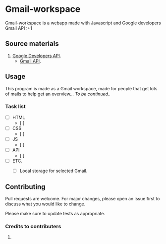 # Gmail-workspace

Gmail-workspace is a webapp made with Javascript and Google developers Gmail API :+1

## Source materials
1. [Google Developers API](https://developers.google.com/apis-explorer).
    - [Gmail API](https://developers.google.com/gmail/api/reference/rest).



## Usage
This program is made as a Gmail workspace, made for people that get lots of mails to help get an overview... *To be continued..*


### Task list
- [ ] HTML
    - [ ]
- [ ] CSS
    - [ ]
- [ ] JS
    - [ ]
- [ ] API
    - [ ]
- [ ] ETC.
    - [ ] Local storage for selected Gmail.


## Contributing
Pull requests are welcome. For major changes, please open an issue first to discuss what you would like to change.

Please make sure to update tests as appropriate.

### Credits to contributers
1. 